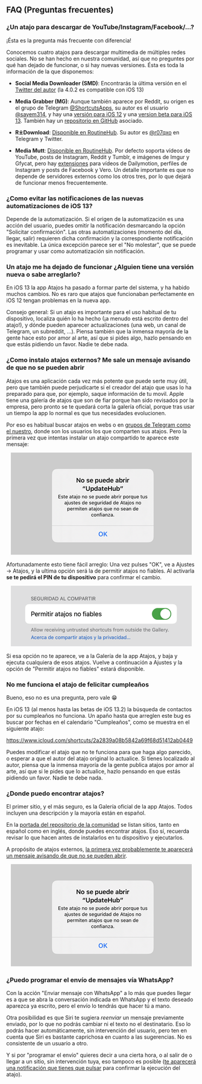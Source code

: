 ## FAQ (Preguntas frecuentes)

### ¿Un atajo para descargar de YouTube/Instagram/Facebook/...?

¡Ésta es la pregunta más frecuente con diferencia!

Conocemos cuatro atajos para descargar multimedia de múltiples redes sociales. No se han hecho en nuestra comunidad, así que no preguntes por qué han dejado de funcionar, o si hay nuevas versiones. Ésta es toda la información de la que disponemos:

- **Social Media Downloader (SMD)**: Encontrarás la última versión en el [Twitter del autor](https://twitter.com/Wirexia9) (la 4.0.2 es compatible con iOS 13)

- **Media Grabber (MG)**: Aunque también aparece por Reddit, su origen es el grupo de Telegram [@ShortcutsApps](https://t.me/ShortcutsApps), su autor es el usuario [@sayem314](https://t.me/sayem314), y hay una [versión para iOS 12](https://kutt.it/mgsc) y una [version beta para iOS 13](https://kutt.it/mg140b4). También hay un [repositorio en GitHub](https://github.com/MediaGrabber/iOS-Workflow) asociado.

- **R⤓Download**: [Disponible en RoutineHub](https://routinehub.co/shortcut/4448). Su autor es [@r07qxo](https://t.me/r07qxo) en Telegram y Twitter.

- **Media Mutt**: [Disponible en RoutineHub](https://routinehub.co/shortcut/3184). Por defecto soporta vídeos de YouTube, posts de Instagram, Reddit y Tumblr, e imágenes de Imgur y Gfycat, pero hay [extensiones](https://routinehub.co/search/?q=go+fetch+from) para vídeos de Dailymotion, perfiles de Instagram y posts de Facebook y Vero. Un detalle importante es que no depende de servidores externos como los otros tres, por lo que dejará de funcionar menos frecuentemente.

### ¿Como evitar las notificaciones de las nuevas automatizaciones de iOS 13?

Depende de la automatización. Si el origen de la automatización es una acción del usuario, puedes omitir la notificación desmarcando la opción "Solicitar confirmación". Las otras automatizaciones (momento del día, llegar, salir) requieren dicha confirmación y la correspondiente notificación es inevitable. La única excepción parece ser el "No molestar", que se puede programar y usar como automatización sin notificación.

### Un atajo me ha dejado de funcionar ¿Alguien tiene una versión nueva o sabe arreglarlo?

En iOS 13 la app Atajos ha pasado a formar parte del sistema, y ha habido muchos cambios. No es raro que atajos que funcionaban perfectamente en iOS 12 tengan problemas en la nueva app. 

Consejo general: Si un atajo es importante para el uso habitual de tu dispositivo, localiza quién lo ha hecho (¡a menudo está escrito dentro del atajo!), y dónde pueden aparecer actualizaciones (una web, un canal de Telegram, un subreddit, ...). Piensa también que la inmensa mayoría de la gente hace esto por amor al arte, así que si pides algo, hazlo pensando en que estás pidiendo un favor. Nadie te debe nada.

### ¿Como instalo atajos externos? Me sale un mensaje avisando de que no se pueden abrir

Atajos es una aplicación cada vez más potente que puede serte muy útil, pero que también puede perjudicarte si el creador del atajo que usas lo ha preparado para que, por ejemplo, saque información de tu movil. Apple tiene una galería de atajos que son de fiar porque han sido revisados por la empresa, pero pronto se te quedará corta la galería oficial, porque tras usar un tiempo la app lo normal es que tus necesidades evolucionen.

Por eso es habitual buscar atajos en webs o en [grupos de Telegram como el nuestro](https://t.me/shortcuts_es/), donde son los usuarios los que comparten sus atajos. Pero la primera vez que intentas instalar un atajo compartido te aparece este mensaje:

<p align="center"><img alt="" title="Este atajo no se puede abrir porque tus ajustes de seguridad de Atajos no permiten atajos que no sean de confianza" src="https://raw.githubusercontent.com/atnbueno/shortcuts_es/master/FAQ/no-se-puede-abrir-atajo.png"></p>

Afortunadamente esto tiene fácil arreglo: Una vez pulses "OK", ve a Ajustes → Atajos, y la ultima opción será la de permitir atajos no fiables. Al activarla **se te pedirá el PIN de tu dispositivo** para confirmar el cambio. 

<p align="center"><img alt="" title="Opción &quot;Permitir atajos no fiables&quot;" src="https://raw.githubusercontent.com/atnbueno/shortcuts_es/master/FAQ/permitir-atajos-no-fiables.png"></p>

Si esa opción no te aparece, ve a la Galería de la app Atajos, y baja y ejecuta cualquiera de esos atajos. Vuelve a continuación a Ajustes y la opción de "Permitir atajos no fiables" estará disponible.

### No me funciona el atajo de felicitar cumpleaños

Bueno, eso no es una pregunta, pero vale 😁

En iOS 13 (al menos hasta las betas de iOS 13.2) la búsqueda de contactos por su cumpleaños no funciona. Un apaño hasta que arreglen este bug es buscar por fechas en el calendario "Cumpleaños", como se muestra en el siguiente atajo:

https://www.icloud.com/shortcuts/2a2839a08b5842a69f68d51412ab0449

Puedes modificar el atajo que no te funciona para que haga algo parecido, o esperar a que el autor del atajo original lo actualice. Si tienes localizado al autor, piensa que la inmensa mayoría de la gente publica atajos por amor al arte, así que si le pides que lo actualice, hazlo pensando en que estás pidiendo un favor. Nadie te debe nada.

### ¿Donde puedo encontrar atajos?

El primer sitio, y el más seguro, es la Galería oficial de la app Atajos. Todos incluyen una descripción y la mayoría están en español.

En la [portada del repositorio de la comunidad](https://github.com/atnbueno/shortcuts_es) se listan sitios, tanto en español como en inglés, donde puedes encontrar atajos. Eso sí, recuerda revisar lo que hacen antes de instalarlos en tu dispositivo y ejecutarlos.

A propósito de atajos externos, [la primera vez probablemente te aparecerá un mensaje avisando de que no se pueden abrir](https://github.com/atnbueno/shortcuts_es/blob/master/FAQ/preguntas-frecuentes.md#como-instalo-atajos-externos-me-sale-un-mensaje-avisando-de-que-no-se-pueden-abrir).

<p align="center"><img alt="" title="Este atajo no se puede abrir porque tus ajustes de seguridad de Atajos no permiten atajos que no sean de confianza." src="https://raw.githubusercontent.com/atnbueno/shortcuts_es/master/FAQ/no-se-puede-abrir-atajo.png"></p>

### ¿Puedo programar el envío de mensajes vía WhatsApp?

Con la acción "Enviar mensaje con WhatsApp" a lo más que puedes llegar es a que se abra la conversación indicada en WhatsApp y el texto deseado aparezca ya escrito, pero el envío lo tendrás que hacer tú a mano.

Otra posibilidad es que Siri te sugiera _reenviar_ un mensaje previamente enviado, por lo que no podrás cambiar ni el texto no el destinatario. Eso lo podrás hacer automáticamente, sin intervención del usuario, pero ten en cuenta que Siri es bastante caprichosa en cuanto a las sugerencias. No es consistente de un usuario a otro.

Y si por "programar el envío" quieres decir a una cierta hora, o al salir de o llegar a un sitio, sin intervención tuya, eso tampoco es posible ([te aparecerá una notificación que tienes que pulsar](https://github.com/atnbueno/shortcuts_es/blob/master/FAQ/preguntas-frecuentes.md#como-evitar-las-notificaciones-de-las-nuevas-automatizaciones-de-ios-13) para confirmar la ejecución del atajo).
